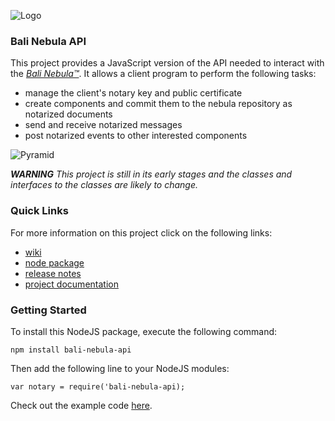 ![Logo](https://raw.githubusercontent.com/craterdog-bali/bali-project-documentation/master/images/CraterDogLogo.png)

### Bali Nebula API
This project provides a JavaScript version of the API needed to interact with the [_Bali Nebula™_](https://github.com/craterdog-bali/bali-project-documentation/wiki). It allows a client program to perform the following tasks:
 * manage the client's notary key and public certificate
 * create components and commit them to the nebula repository as notarized documents
 * send and receive notarized messages
 * post notarized events to other interested components

![Pyramid](https://raw.githubusercontent.com/craterdog-bali/js-bali-nebula-api/master/docs/images/BaliPyramid.png)

_**WARNING**_
_This project is still in its early stages and the classes and interfaces to the classes are likely to change._

### Quick Links
For more information on this project click on the following links:
 * [wiki](https://github.com/craterdog-bali/js-bali-nebula-api/wiki)
 * [node package](https://www.npmjs.com/package/bali-nebula-api)
 * [release notes](https://github.com/craterdog-bali/js-bali-nebula-api/wiki/release-notes)
 * [project documentation](https://github.com/craterdog-bali/bali-project-documentation/wiki)

### Getting Started
To install this NodeJS package, execute the following command:
```
npm install bali-nebula-api
```
Then add the following line to your NodeJS modules:
```
var notary = require('bali-nebula-api);
```

Check out the example code [here](https://github.com/craterdog-bali/js-bali-nebula-api/wiki/example-code).

